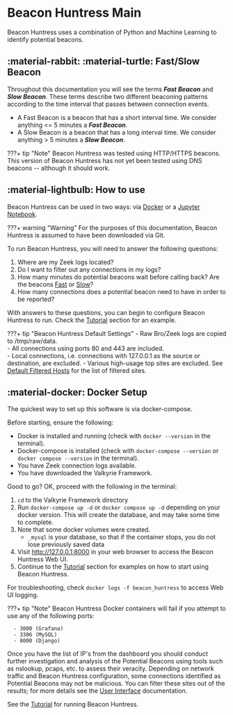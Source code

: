 # Beacon Huntress Main

Beacon Huntress uses a combination of Python and Machine Learning to identify potential beacons.

## :material-rabbit: :material-turtle: <a name="fs_beacons"></a>**Fast/Slow Beacon**

Throughout this documentation you will see the terms <i>**Fast Beacon**</i> and <i>**Slow Beacon**</i>. These terms describe two different beaconing patterns according to the time interval that passes between connection events.

- A Fast Beacon is a beacon that has a short interval time. We consider anything <= 5 minutes a <i>**Fast Beacon**</i>.
- A Slow Beacon is a beacon that has a long interval time. We consider anything > 5 minutes a <i>**Slow Beacon**</i>.

???+ tip "Note"
    Beacon Huntress was tested using HTTP/HTTPS beacons. This version of Beacon Huntress has not yet been tested using DNS beacons -- although it should work.

## :material-lightbulb: **How to use**

Beacon Huntress can be used in two ways: via [Docker](#docker) or a [Jupyter Notebook](jupyter).

???+ warning "Warning"
    For the purposes of this documentation, Beacon Huntress is assumed to have been downloaded via Git.

To run Beacon Huntress, you will need to answer the following questions:

1. Where are my Zeek logs located?
2. Do I want to filter out any connections in my logs?
3. How many minutes do potential beacons wait before calling back? Are the beacons [Fast](#fs_beacons) or [Slow](#fs_beacons)?
4. How many connections does a potential beacon need to have in order to be reported?

With answers to these questions, you can begin to configure Beacon Huntress to run. Check the [Tutorial](tutorial) section for an example.

???+ tip "Beacon Huntress Default Settings"
    - Raw Bro/Zeek logs are copied to /tmp/raw/data. <br>
    - All connections using ports 80 and 443 are included. <br>
    - Local connections, i.e. connections with 127.0.0.1 as the source or destination, are excluded.
    - Various high-usage top sites are excluded. See [Default Filtered Hosts](src/lib/documentation/defaultfilteredhosts.md) for the list of filtered sites.

## :material-docker: **Docker Setup**

The quickest way to set up this software is via docker-compose.

Before starting, ensure the following:

- Docker is installed and running (check with `docker --version` in the terminal).
- Docker-compose is installed (check with `docker-compose --version` or `docker compose --version` in the terminal).
- You have Zeek connection logs available.
- You have downloaded the Valkyrie Framework.

Good to go? OK, proceed with the following in the terminal:

1. `cd` to the Valkyrie Framework directory
2. Run `docker-compose up -d` or `docker compose up -d` depending on your docker version. This will create the database, and may take some time to complete.
3. Note that some docker volumes were created.
   - `_mysql` is your database, so that if the container stops, you do not lose previously saved data
4. Visit http://127.0.0.1:8000 in your web browser to access the Beacon Huntress Web UI.
5. Continue to the [Tutorial](src/lib/documentation/tutorial.md) section for examples on how to start using Beacon Huntress.

For troubleshooting, check `docker logs -f beacon_huntress` to access Web UI logging.

???+ tip "Note"
    Beacon Huntress Docker containers will fail if you attempt to use any of the following ports:

      - 3000 (Grafana)
      - 3306 (MySQL)
      - 8000 (Django)

Once you have the list of IP's from the dashboard you should conduct further investigation and analysis of the Potential Beacons using tools such as nslookup, pcaps, etc. to assess their veracity. Depending on network traffic and Beacon Huntress configuration, some connections identified as Potential Beacons may not be malicious. You can filter these sites out of the results; for more details see the [User Interface](src/lib/documentation/interface.md) documentation.

See the [Tutorial](tutorial.md) for running Beacon Huntress.
